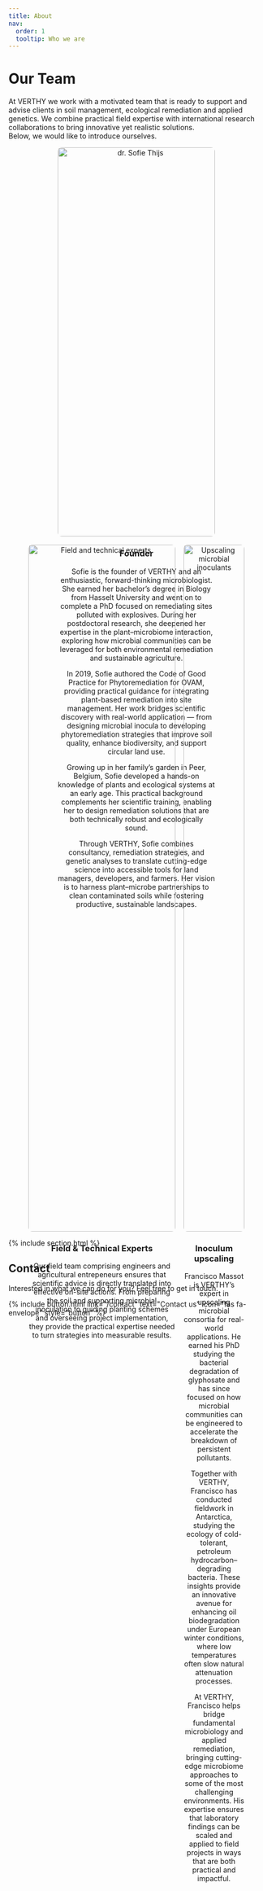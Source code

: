 ```yaml
---
title: About
nav:
  order: 1
  tooltip: Who we are
---
```


# Our Team

At VERTHY we work with a motivated team that is ready to support and advise clients in soil management, ecological remediation and applied genetics. We combine practical field expertise with international research collaborations to bring innovative yet realistic solutions.  
Below, we would like to introduce ourselves.  

<div style="display: flex; justify-content: center; gap: 1rem; flex-wrap: wrap;">

  <div style="flex: 1 1 310px; max-width: 310px; text-align: center;">
    <img src="/VERTHY/images/grass.jpg" alt="dr. Sofie Thijs" style="width:100%; height:auto; border-radius:8px;">
    <h3>Founder</h3>
    <p>Sofie is the founder of VERTHY and an enthusiastic, forward-thinking microbiologist. She earned her bachelor’s degree in Biology from Hasselt University and went on to complete a PhD focused on remediating sites polluted with explosives. During her postdoctoral research, she deepened her expertise in the plant–microbiome interaction, exploring how microbial communities can be leveraged for both environmental remediation and sustainable agriculture.

In 2019, Sofie authored the Code of Good Practice for Phytoremediation for OVAM, providing practical guidance for integrating plant-based remediation into site management. Her work bridges scientific discovery with real-world application — from designing microbial inocula to developing phytoremediation strategies that improve soil quality, enhance biodiversity, and support circular land use.

Growing up in her family’s garden in Peer, Belgium, Sofie developed a hands-on knowledge of plants and ecological systems at an early age. This practical background complements her scientific training, enabling her to design remediation solutions that are both technically robust and ecologically sound.

Through VERTHY, Sofie combines consultancy, remediation strategies, and genetic analyses to translate cutting-edge science into accessible tools for land managers, developers, and farmers. Her vision is to harness plant–microbe partnerships to clean contaminated soils while fostering productive, sustainable landscapes.
</p>
  </div>

  <div style="flex: 1 1 290px; max-width: 290px; text-align: center;">
    <img src="/VERTHY/images/20250718_105058-zoomed.jpg" alt="Field and technical experts" style="width:100%; height:auto; border-radius:8px;">
    <h3>Field & Technical Experts</h3>
    <p>Our field team comprising engineers and agricultural entrepeneurs ensures that scientific advice is directly translated into effective on-site actions. From preparing the soil and supporting microbial inoculation to guiding planting schemes and overseeing project implementation, they provide the practical expertise needed to turn strategies into measurable results. </p>
  </div>

  <div style="flex: 1 1 120px; max-width: 120px; text-align: center;">
    <img src="/VERTHY/images/reactor.png" alt="Upscaling microbial inoculants" style="width:100%; height:auto; border-radius:8px;">
    <h3>Inoculum upscaling</h3>
    <p>Francisco Massot is VERTHY’s expert in upscaling microbial consortia for real-world applications. He earned his PhD studying the bacterial degradation of glyphosate and has since focused on how microbial communities can be engineered to accelerate the breakdown of persistent pollutants.

Together with VERTHY, Francisco has conducted fieldwork in Antarctica, studying the ecology of cold-tolerant, petroleum hydrocarbon–degrading bacteria. These insights provide an innovative avenue for enhancing oil biodegradation under European winter conditions, where low temperatures often slow natural attenuation processes.

At VERTHY, Francisco helps bridge fundamental microbiology and applied remediation, bringing cutting-edge microbiome approaches to some of the most challenging environments. His expertise ensures that laboratory findings can be scaled and applied to field projects in ways that are both practical and impactful.</p>
  </div>

</div>

{% include section.html %}

## Contact

Interested in what we can do for you? Feel free to get in touch.

{% include button.html 
   link="/contact" 
   text="Contact us" 
   icon="fas fa-envelope" 
   style="button" %}

